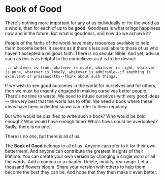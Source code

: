 Book of Good
============

There's nothing more important for any of us individually or for the world as a whole, than for each of us to be **good**.  Goodness is what brings happiness now and in the future.  But what is goodness, and how do we achieve it?

People of the faiths of the world have many resources available to help them become better.  It seems as if there's less available to those of us who haven't accepted a religious faith.  There is no secular Bible.  And yet, advice such as this is as helpful to the nonbeliever as it is to the devout:

`... whatever is true, whatever is noble, whatever is right, whatever is pure, whatever is lovely, whatever is admirable--if anything is excellent or praiseworthy--think about such things.`

If we wish to see good outcomes in the world for ourselves and for others, then we must be urgently engaged in making ourselves better people.  There's no time to waste.  We need to infuse ourselves with very good ideas -- the very best that the world has to offer.  We need a book where these ideas have been collected so we can refer to them regularly.

But who would be qualified to write such a book?  Who would be bold enough?  Who would have enough time?  Who's flaws could be overlooked?  Sadly, there is no one.

There is no *one*, but there *is* all of us.

The **Book of Good** belongs to all of us.  Anyone can refer to it for their own betterment.  And anyone can contribute the greatest insights of their lifetime.  You can create your own version by changing a single word or all the words.  Add a comma or a chapter.  Delete, modify, rearrange.  Let a thousand flowers bloom.  Share your version with others to help them become the best they can be.  And hope that they then make it even better.

